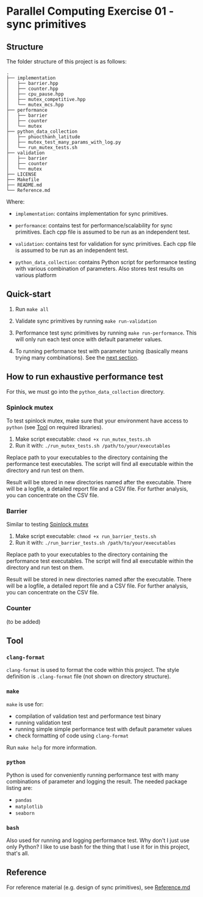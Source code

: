 # Parallel Computing Exercise 01 - sync primitives

## Structure

The folder structure of this project is as follows:

```
.
├── implementation
│   ├── barrier.hpp
│   ├── counter.hpp
│   ├── cpu_pause.hpp
│   ├── mutex_competitive.hpp
│   └── mutex_mcs.hpp
├── performance
│   ├── barrier
│   ├── counter
│   └── mutex
├── python_data_collection
│   ├── phuocthanh_latitude
│   ├── mutex_test_many_params_with_log.py
│   └── run_mutex_tests.sh
├── validation
│   ├── barrier
│   ├── counter
│   └── mutex
├── LICENSE
├── Makefile
├── README.md
└── Reference.md
```

Where:

- `implementation`: contains implementation for sync primitives.

- `performance`: contains test for performance/scalability for sync primitives.
Each cpp file is assumed to be run as an independent test.

- `validation`: contains test for validation for sync primitives. Each cpp file
is assumed to be run as an independent test.

- `python_data_collection`: contains Python script for performance testing with
various combination of parameters. Also stores test results on various platform

## Quick-start

1. Run `make all`

2. Validate sync primitives by running `make run-validation`

3. Performance test sync primitives by running `make run-performance`. This will
   only run each test once with default parameter values.

4. To running performance test with parameter tuning (basically means trying
   many combinations). See the [next section](#how-to-run-exhaustive-performance-test).

## How to run exhaustive performance test

For this, we must go into the `python_data_collection` directory.

### Spinlock mutex

To test spinlock mutex, make sure that your environment have access to `python`
(see [Tool](#tool) on required libraries).

1. Make script executable: `chmod +x run_mutex_tests.sh`
2. Run it with: `./run_mutex_tests.sh /path/to/your/executables`

Replace path to your executables to the directory containing the performance
test executables. The script will find all executable within the directory and
run test on them.

Result will be stored in new directories named after the executable. There will
be a logfile, a detailed report file and a CSV file. For further analysis, you
can concentrate on the CSV file.

### Barrier

Similar to testing [Spinlock mutex](#spinlock-mutex)

1. Make script executable: `chmod +x run_barrier_tests.sh`
2. Run it with: `./run_barrier_tests.sh /path/to/your/executables`

Replace path to your executables to the directory containing the performance
test executables. The script will find all executable within the directory and
run test on them.

Result will be stored in new directories named after the executable. There will
be a logfile, a detailed report file and a CSV file. For further analysis, you
can concentrate on the CSV file.

### Counter

(to be added)

## Tool

### `clang-format`

`clang-format` is used to format the code within this project. The style
definition is `.clang-format` file (not shown on directory structure).

### `make`

`make` is use for:

- compilation of validation test and performance test binary
- running validation test
- running simple simple performance test with default parameter values
- check formatting of code using `clang-format`

Run `make help` for more information.

### `python`

Python is used for conveniently running performance test with many combinations
of parameter and logging the result. The needed package listing are:

- `pandas`
- `matplotlib`
- `seaborn`

### `bash`

Also used for running and logging performance test. Why don't I just use only
Python? I like to use bash for the thing that I use it for in this project,
that's all.

## Reference

For reference material (e.g. design of sync primitives), see [Reference.md](Reference.md)
